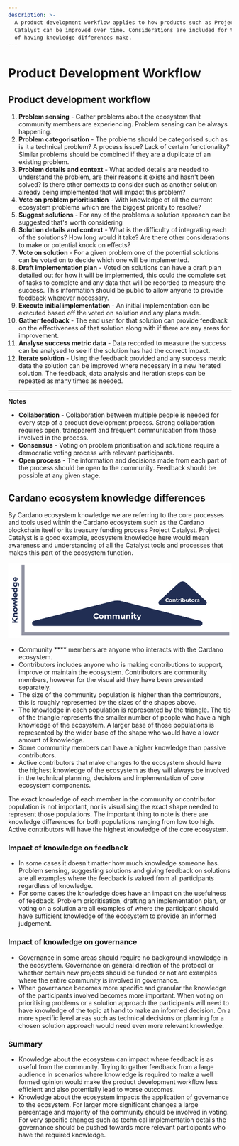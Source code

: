 ```yaml
---
description: >-
  A product development workflow applies to how products such as Project
  Catalyst can be improved over time. Considerations are included for the impact
  of having knowledge differences make.
---
```


# Product Development Workflow

## **Product development workflow**

1. **Problem sensing** - Gather problems about the ecosystem that community members are experiencing. Problem sensing can be always happening.
2. **Problem categorisation** - The problems should be categorised such as is it a technical problem? A process issue? Lack of certain functionality? Similar problems should be combined if they are a duplicate of an existing problem.
3. **Problem details and context** - What added details are needed to understand the problem, are their reasons it exists and hasn't been solved? Is there other contexts to consider such as another solution already being implemented that will impact this problem?&#x20;
4. **Vote on problem prioritisation** - With knowledge of all the current ecosystem problems which are the biggest priority to resolve?
5. **Suggest solutions** - For any of the problems a solution approach can be suggested that's worth considering
6. **Solution details and context** - What is the difficulty of integrating each of the solutions? How long would it take? Are there other considerations to make or potential knock on effects?
7. **Vote on solution** - For a given problem one of the potential solutions can be voted on to decide which one will be implemented.
8. **Draft implementation plan** - Voted on solutions can have a draft plan detailed out for how it will be implemented, this could the complete set of tasks to complete and any data that will be recorded to measure the success. This information should be public to allow anyone to provide feedback wherever necessary.
9. **Execute initial implementation** - An initial implementation can be executed based off the voted on solution and any plans made.
10. **Gather feedback** - The end user for that solution can provide feedback on the effectiveness of that solution along with if there are any areas for improvement.
11. **Analyse success metric data** - Data recorded to measure the success can be analysed to see if the solution has had the correct impact.
12. **Iterate solution** - Using the feedback provided and any success metric data the solution can be improved where necessary in a new iterated solution. The feedback, data analysis and iteration steps can be repeated as many times as needed.

****

**Notes**

* **Collaboration** - Collaboration between multiple people is needed for every step of a product development process. Strong collaboration requires open, transparent and frequent communication from those involved in the process.&#x20;
* **Consensus** - Voting on problem prioritisation and solutions require a democratic voting process with relevant participants.&#x20;
* **Open process** - The information and decisions made from each part of the process should be open to the community. Feedback should be possible at any given stage.



## Cardano ecosystem knowledge differences

By Cardano ecosystem knowledge we are referring to the core processes and tools used within the Cardano ecosystem such as the Cardano blockchain itself or its treasury funding process Project Catalyst. Project Catalyst is a good example, ecosystem knowledge here would mean awareness and understanding of all the Catalyst tools and processes that makes this part of the ecosystem function.

![Visual aid for ecosystem knowledge differences](../../.gitbook/assets/knowledge-gaps.png)

* Community **** members are anyone who interacts with the Cardano ecosystem.
* Contributors includes anyone who is making contributions to support, improve or maintain the ecosystem. Contributors are community members, however for the visual aid they have been presented separately.
* The size of the community population is higher than the contributors, this is roughly represented by the sizes of the shapes above.
* The knowledge in each population is represented by the triangle. The tip of the triangle represents the smaller number of people who have a high knowledge of the ecosystem. A larger base of those populations is represented by the wider base of the shape who would have a lower amount of knowledge.
* Some community members can have a higher knowledge than passive contributors.
* Active contributors that make changes to the ecosystem should have the highest knowledge of the ecosystem as they will always be involved in the technical planning, decisions and implementation of core ecosystem components.

The exact knowledge of each member in the community or contributor population is not important, nor is visualising the exact shape needed to represent those populations. The important thing to note is there are knowledge differences for both populations ranging from low too high. Active contributors will have the highest knowledge of the core ecosystem.

### **Impact of knowledge on feedback**

* In some cases it doesn't matter how much knowledge someone has. Problem sensing, suggesting solutions and giving feedback on solutions are all examples where the feedback is valued from all participants regardless of knowledge.
* For some cases the knowledge does have an impact on the usefulness of feedback. Problem prioritisation, drafting an implementation plan, or voting on a solution are all examples of where the participant should have sufficient knowledge of the ecosystem to provide an informed judgement.

### **Impact of knowledge on governance**

* Governance in some areas should require no background knowledge in the ecosystem. Governance on general direction of the protocol or whether certain new projects should be funded or not are examples where the entire community is involved in governance.
* When governance becomes more specific and granular the knowledge of the participants involved becomes more important. When voting on prioritising problems or a solution approach the participants will need to have knowledge of the topic at hand to make an informed decision. On a more specific level areas such as technical decisions or planning for a chosen solution approach would need even more relevant knowledge.

### **Summary**

* Knowledge about the ecosystem can impact where feedback is as useful from the community. Trying to gather feedback from a large audience in scenarios where knowledge is required to make a well formed opinion would make the product development workflow less efficient and also potentially lead to worse outcomes.
* Knowledge about the ecosystem impacts the application of governance to the ecosystem. For larger more significant changes a large percentage and majority of the community should be involved in voting. For very specific changes such as technical implementation details the governance should be pushed towards more relevant participants who have the required knowledge.
